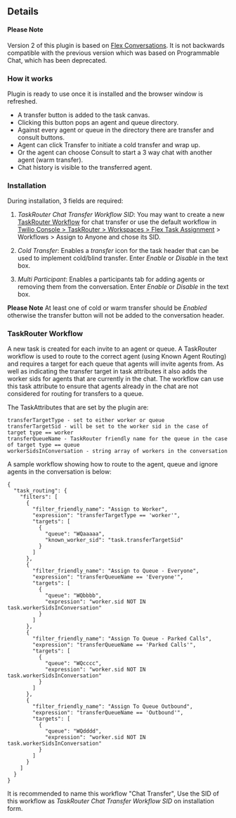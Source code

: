 ## Details

#### Please Note
Version 2 of this plugin is based on [Flex Conversations](https://console.twilio.com/us1/develop/taskrouter/workspaces). It is not backwards compatible with the previous version which was based on Programmable Chat, which has been deprecated.

### How it works
Plugin is ready to use once it is installed and the browser window is refreshed.
- A transfer button is added to the task canvas.
- Clicking this button pops an agent and queue directory.
- Against every agent or queue in the directory there are transfer and consult buttons.
- Agent can click Transfer to initiate a cold transfer and wrap up.
- Or the agent can choose Consult to start a 3 way chat with another agent (warm transfer).
- Chat history is visible to the transferred agent.

### Installation
During installation, 3 fields are required:

 1. *TaskRouter Chat Transfer Workflow SID*: You may want to create a new [TaskRouter Workflow](#taskrouter-workflow) for chat transfer or use the default workflow in [Twilio Console > TaskRouter > Workspaces > Flex Task Assignment](https://console.twilio.com/us1/develop/taskrouter/workspaces) > Workflows > Assign to Anyone and chose its SID.

 2. *Cold Transfer*: Enables a *transfer* icon for the task header that can be used to implement cold/blind transfer. Enter *Enable* or *Disable* in the text box.

 3. *Multi Participant*: Enables a participants tab for adding agents or removing them from the conversation. Enter *Enable* or *Disable* in the text box.

 **Please Note**
At least one of cold or warm transfer should be *Enabled* otherwise the transfer button will not be added to the conversation header.

### TaskRouter Workflow
A new task is created for each invite to an agent or queue. A TaskRouter workflow is used to route to the correct agent (using Known Agent Routing) and requires a target for each queue that agents will invite agents from. As well as indicating the transfer target in task attributes it also adds the worker sids for agents that are currently in the chat. The workflow can use this task attribute to ensure that agents already in the chat are not considered for routing for transfers to a queue.

The TaskAttributes that are set by the plugin are:

```
transferTargetType - set to either worker or queue
transferTargetSid - will be set to the worker sid in the case of target type == worker
transferQueueName - TaskRouter friendly name for the queue in the case of target type == queue
workerSidsInConversation - string array of workers in the conversation
```


A sample workflow showing how to route to the agent, queue and ignore agents in the conversation is below:
```
{
  "task_routing": {
    "filters": [
      {
        "filter_friendly_name": "Assign to Worker",
        "expression": "transferTargetType == 'worker'",
        "targets": [
          {
            "queue": "WQaaaaa",
            "known_worker_sid": "task.transferTargetSid"
          }
        ]
      },
      {
        "filter_friendly_name": "Assign to Queue - Everyone",
        "expression": "transferQueueName == 'Everyone'",
        "targets": [
          {
            "queue": "WQbbbb",
            "expression": "worker.sid NOT IN task.workerSidsInConversation"
          }
        ]
      },
      {
        "filter_friendly_name": "Assign To Queue - Parked Calls",
        "expression": "transferQueueName == 'Parked Calls'",
        "targets": [
          {
            "queue": "WQcccc",
            "expression": "worker.sid NOT IN task.workerSidsInConversation"
          }
        ]
      },
      {
        "filter_friendly_name": "Assign To Queue Outbound",
        "expression": "transferQueueName == 'Outbound'",
        "targets": [
          {
            "queue": "WQdddd",
            "expression": "worker.sid NOT IN task.workerSidsInConversation"
          }
        ]
      }
    ]
  }
}
```
It is recommended to name this workflow "Chat Transfer", Use the SID of this workflow as *TaskRouter Chat Transfer Workflow SID* on installation form.
